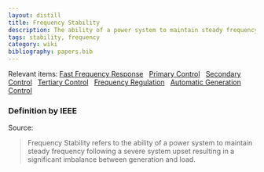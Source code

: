 ```yaml
---
layout: distill
title: Frequency Stability
description: The ability of a power system to maintain steady frequency following a severe system upset.
tags: stability, frequency
category: wiki
bibliography: papers.bib
---
```


Relevant items: [Fast Frequency Response](/wiki/fast-frequency-response) &nbsp; [Primary Control](/wiki/primary-control) &nbsp; [Secondary Control](/wiki/secondary-control) &nbsp; [Tertiary Control](/wiki/tertiary-control) &nbsp; [Frequency Regulation](/wiki/frequency-regulation) &nbsp; [Automatic Generation Control](/wiki/automatic-generation-control)

### Definition by IEEE

Source: <d-cite key="kundur2004stability"></d-cite>

> Frequency Stability refers to the ability of a power system to maintain steady frequency following a severe system upset resulting in a significant imbalance between generation and load.
